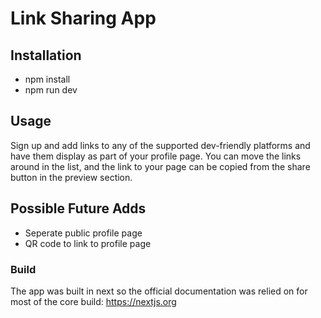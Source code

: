 # Link Sharing App

## Installation

- npm install
- npm run dev

## Usage

Sign up and add links to any of the supported dev-friendly platforms and have them display as part of your profile page. You can move the links around in the list, and the link to your page can be copied from the share button in the preview section.

## Possible Future Adds

- Seperate public profile page
- QR code to link to profile page

### Build

The app was built in next so the official documentation was relied on for most of the core build: https://nextjs.org


